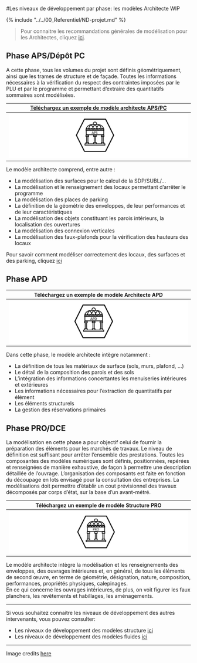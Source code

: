 #Les niveaux de développement par phase: les modèles Architecte WIP

{% include "../../00_Referentiel/ND-projet.md" %}

> Pour connaitre les recommandations générales de modélisation pour les Architectes, cliquez [ici](/02_Modelisation/02_architecte/modelisation-rvt.md ). 

## Phase APS/Dépôt PC

A cette phase, tous les volumes du projet sont définis géométriquement, ainsi que les trames de structure et de façade.
Toutes les informations nécessaires à la vérification du respect des contraintes imposées par le PLU et par le programme et permettant d’extraire des quantitatifs sommaires sont modélisées. 

|[Téléchargez un exemple de modèle architecte APS/PC](https://github.com/BIM-Bouygues-Immobilier/BIM-Execution-Plan/raw/master/02_Modelisation/02_architecte/images/ARC_APS.zip) | 
| :---: | 
|[![](/02_Modelisation/02_architecte/images/ARC_APS.PNG)](https://github.com/BIM-Bouygues-Immobilier/BIM-Execution-Plan/raw/master/02_Modelisation/02_architecte/images/ARC_APS.zip)|

Le modèle architecte comprend, entre autre :

* La modélisation des surfaces pour le calcul de la SDP/SUBL/... 
* La modélisation et le renseignement des locaux permettant d’arrêter le programme
* La modélisation des places de parking
* La définition de la géométrie des enveloppes, de leur performances et de leur caractéristiques
* La modélisation des objets constituant les parois intérieurs, la localisation des ouvertures
* La modélisation des connexion verticales
* La modélisation des faux-plafonds pour la vérification des hauteurs des locaux

Pour savoir comment modéliser correctement des locaux, des surfaces et des parking, cliquez [ici](/02_Modelisation/02_architecte/README.md)


## Phase APD

|Téléchargez un exemple de modèle Architecte APD | 
| :---: | 
|![](/02_Modelisation/02_architecte/images/ARC_APD.PNG)|

Dans cette phase, le modèle architecte intègre notamment :

* La définition de tous les matériaux de surface \(sols, murs, plafond, …\)
* Le détail de la composition des parois et des sols
* L’intégration des informations concertantes les menuiseries intérieures et extérieures
* Les informations nécessaires pour l’extraction de quantitatifs par élément
* Les éléments structurels
* La gestion des réservations primaires

## Phase PRO/DCE

La modélisation en cette phase a pour objectif celui de fournir la préparation des éléments pour les marchés de travaux.
Le niveau de définition est suffisant pour arrêter l’ensemble des prestations. Toutes les composantes des modèles numériques sont définis, positionnées, repérées et renseignées de manière exhaustive, de façon à permettre une description détaillée de l’ouvrage.
L’organisation des composants est faite en fonction du découpage en lots envisagé pour la consultation des entreprises.
La modélisations doit permettre d’établir un cout prévisionnel des travaux décomposés par corps d’état, sur la base d’un avant-métré.

|Téléchargez un exemple de modèle Structure PRO | 
| :---: | 
|![](/02_Modelisation/02_architecte/images/ARC_PRO.PNG)|

Le modèle architecte intègre la modélisation et les renseignements des enveloppes, des ouvrages intérieures et, en général, de tous les éléments de second œuvre, en terme de géométrie, désignation, nature, composition, performances, propriétés physiques, calepinages.  
En ce qui concerne les ouvrages intérieures, de plus, on voit figurer les faux planchers, les revêtements et habillages, les aménagements.

---

Si vous souhaitez connaitre les niveaux de développement des autres intervenants, vous pouvez consulter:
* Les niveaux de développement des modèles structure [ici](/02_Modelisation/03_betStructure/Niveaux-développement-phase-STR.md)
* Les niveaux de développement des modèles fluides [ici](/02_Modelisation/04_betFluide/Niveaux-développement-phase-CET.md)

---

Image credits [here ](/CREDITS.md)


